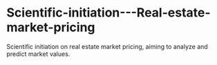 # Scientific-initiation---Real-estate-market-pricing
Scientific initiation on real estate market pricing, aiming to analyze and predict market values.
